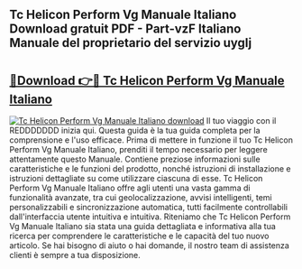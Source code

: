 ## Tc Helicon Perform Vg Manuale Italiano Download gratuit PDF - Part-vzF Italiano Manuale del proprietario del servizio uygIj

# <h2><a href="http://dfb4mow.blite.top/?on=Tc+Helicon+Perform+Vg+Manuale+Italiano">🔗Download 👉🔴 Tc Helicon Perform Vg Manuale Italiano</a></h2>

[![Tc Helicon Perform Vg Manuale Italiano download](https://i.imgur.com/lujVjoI.png)](http://dfb4mow.blite.top/?on=Tc+Helicon+Perform+Vg+Manuale+Italiano)
Il tuo viaggio con il REDDDDDDD inizia qui. Questa guida è la tua guida completa per la comprensione e l'uso efficace. Prima di mettere in funzione il tuo Tc Helicon Perform Vg Manuale Italiano, prenditi il tempo necessario per leggere attentamente questo Manuale. Contiene preziose informazioni sulle caratteristiche e le funzioni del prodotto, nonché istruzioni di installazione e istruzioni dettagliate su come utilizzare ciascuna di esse. Tc Helicon Perform Vg Manuale Italiano offre agli utenti una vasta gamma di funzionalità avanzate, tra cui geolocalizzazione, avvisi intelligenti, temi personalizzabili e sincronizzazione automatica, tutti facilmente controllabili dall'interfaccia utente intuitiva e intuitiva. Riteniamo che Tc Helicon Perform Vg Manuale Italiano sia stata una guida dettagliata e informativa alla tua ricerca per comprendere le caratteristiche e le capacità del tuo nuovo articolo. Se hai bisogno di aiuto o hai domande, il nostro team di assistenza clienti è sempre a tua disposizione.
